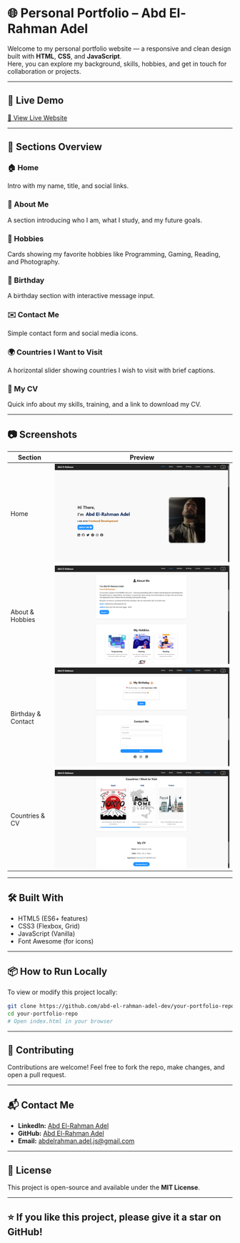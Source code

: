 # 🌐 Personal Portfolio – Abd El-Rahman Adel

Welcome to my personal portfolio website — a responsive and clean design built with **HTML**, **CSS**, and **JavaScript**.  
Here, you can explore my background, skills, hobbies, and get in touch for collaboration or projects.

---

## 🔗 Live Demo

[🔴 View Live Website](https://your-live-link.com) <!-- ضع رابط الموقع بعد النشر -->

---

## 📁 Sections Overview

### 🏠 Home  
Intro with my name, title, and social links.

### 👤 About Me  
A section introducing who I am, what I study, and my future goals.

### 🧩 Hobbies  
Cards showing my favorite hobbies like Programming, Gaming, Reading, and Photography.

### 🎂 Birthday  
A birthday section with interactive message input.

### ✉️ Contact Me  
Simple contact form and social media icons.

### 🌍 Countries I Want to Visit  
A horizontal slider showing countries I wish to visit with brief captions.

### 📄 My CV  
Quick info about my skills, training, and a link to download my CV.

---

## 📷 Screenshots

| Section           | Preview                           |
|-------------------|---------------------------------|
| Home              | ![Home Section](./images/screenshot-1.png)   |
| About & Hobbies   | ![About & Hobbies](./images/screenshot-2.png)   |
| Birthday & Contact| ![Birthday & Contact](./images/screenshot-3.png) |
| Countries & CV    | ![Countries & CV](./images/screenshot-4.png)   |

---

## 🛠 Built With

- HTML5 (ES6+ features)  
- CSS3 (Flexbox, Grid)  
- JavaScript (Vanilla)  
- Font Awesome (for icons)

---

## 📦 How to Run Locally

To view or modify this project locally:

```bash
git clone https://github.com/abd-el-rahman-adel-dev/your-portfolio-repo.git
cd your-portfolio-repo
# Open index.html in your browser
```
---

## 🤝 Contributing
Contributions are welcome! Feel free to fork the repo, make changes, and open a pull request.

---

## 📬 Contact Me

- **LinkedIn:** [Abd El-Rahman Adel](https://www.linkedin.com/in/abd-el-rahman-adel-dev)  
- **GitHub:** [Abd El-Rahman Adel](https://github.com/abd-el-rahman-adel-dev)  
- **Email:** abdelrahman.adel.js@gmail.com

---

## 📄 License

This project is open-source and available under the **MIT License**.

---

## ⭐ If you like this project, please give it a star on GitHub!
